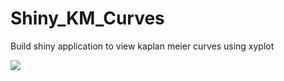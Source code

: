 # Shiny_KM_Curves
Build shiny application to view kaplan meier curves using xyplot

<img src = "images/image.jpg" >
